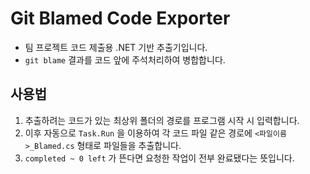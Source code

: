 # Git Blamed Code Exporter
- 팀 프로젝트 코드 제출용 .NET 기반 추출기입니다.
- `git blame` 결과를 코드 앞에 주석처리하여 병합합니다.

## 사용법

1. 추출하려는 코드가 있는 최상위 폴더의 경로를 프로그램 시작 시 입력합니다.  
2. 이후 자동으로 `Task.Run` 을 이용하여 각 코드 파일 같은 경로에 `<파일이름>_Blamed.cs` 형태로 파일들을 추출합니다.
3. `completed ~ 0 left` 가 뜬다면 요청한 작업이 전부 완료됐다는 뜻입니다.